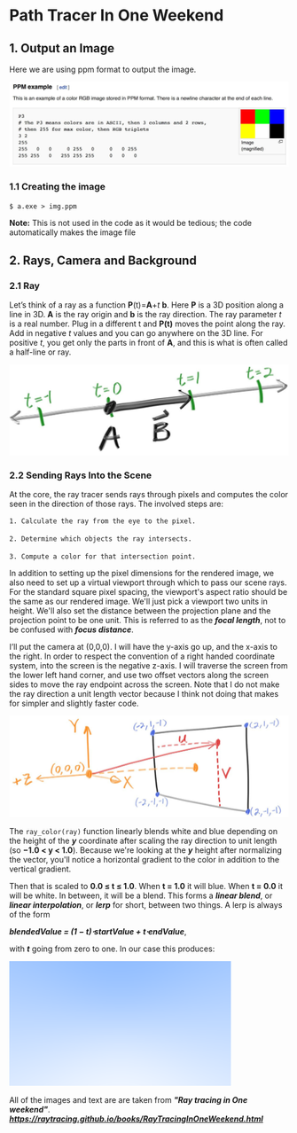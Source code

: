 # Path Tracer In One Weekend

## 1. Output an Image

Here we are using ppm format to output the image.

![alt text](assets/fig-1.01-ppm.jpg)

### 1.1 Creating the image

`$ a.exe > img.ppm` 

__**Note:**__ This is not used in the code as it would be tedious; the code automatically makes the image file

## 2. Rays, Camera and Background

### 2.1 Ray

Let’s think of a ray as a function **P**(t)=**A**+_t_ **b**. Here **P** is a 3D position along a line in 3D. **A** is the ray origin and **b** is the ray direction. The ray parameter _t_ is a real number. Plug in a different t and **P(t)** moves the point along the ray. Add in negative _t_ values and you can go anywhere on the 3D line. For positive _t_, you get only the parts in front of **A**, and this is what is often called a half-line or ray.

![alt text](assets/fig-1.02-lerp.jpg)

### 2.2 Sending Rays Into the Scene

At the core, the ray tracer sends rays through pixels and computes the color seen in the direction of those rays. The involved steps are:

    1. Calculate the ray from the eye to the pixel.

    2. Determine which objects the ray intersects.

    3. Compute a color for that intersection point.

In addition to setting up the pixel dimensions for the rendered image, we also need to set up a virtual viewport through which to pass our scene rays. For the standard square pixel spacing, the viewport's aspect ratio should be the same as our rendered image. We'll just pick a viewport two units in height. We'll also set the distance between the projection plane and the projection point to be one unit. This is referred to as the _**focal length**_, not to be confused with _**focus distance**_.

I’ll put the camera at (0,0,0). I will have the y-axis go up, and the x-axis to the right. In order to respect the convention of a right handed coordinate system, into the screen is the negative z-axis. I will traverse the screen from the lower left hand corner, and use two offset vectors along the screen sides to move the ray endpoint across the screen. Note that I do not make the ray direction a unit length vector because I think not doing that makes for simpler and slightly faster code.

![alt text](assets/fig-1.03-cam-geom.jpg)

The `ray_color(ray)` function linearly blends white and blue depending on the height of the _**y**_ coordinate after scaling the ray direction to unit length (so **−1.0 < y < 1.0**). Because we're looking at the _**y**_ height after normalizing the vector, you'll notice a horizontal gradient to the color in addition to the vertical gradient.

Then that is scaled to **0.0 ≤ t ≤ 1.0**. When **t = 1.0** it will blue. When **t = 0.0** it will be white. In between, it will be a blend. This forms a _**linear blend**_, or _**linear interpolation**_, or _**lerp**_ for short, between two things. A lerp is always of the form

_**blendedValue = (1 − t)⋅startValue + t⋅endValue**_,

with _**t**_ going from zero to one. In our case this produces:

![alt text](assets/img-1.02-blue-to-white.png)

All of the images and text are are taken from _**"Ray tracing in One weekend"**_.
_**https://raytracing.github.io/books/RayTracingInOneWeekend.html**_
